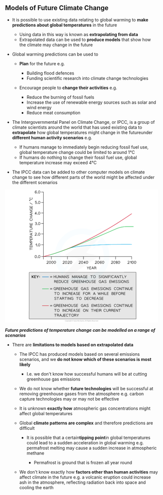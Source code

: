 ## Models of Future Climate Change

* It is possible to use existing data relating to global warming to **make predictions about global temperatures** in the future

  + Using data in this way is known as **extrapolating from data**
  + Extrapolated data can be used to **produce models** that show how the climate may change in the future
* Global warming predictions can be used to

  + **Plan** for the future e.g.

    - Building flood defences
    - Funding scientific research into climate change technologies
  + Encourage people to **change their activities** e.g.

    - Reduce the burning of fossil fuels
    - Increase the use of renewable energy sources such as solar and wind energy
    - Reduce meat consumption
* The Intergovernmental Panel on Climate Change, or IPCC, is a group of climate scientists around the world that has used existing data to **extrapolate** how global temperatures might change in the futureunder **different human activity scenarios** e.g.

  + If humans manage to immediately begin reducing fossil fuel use, global temperature change could be limited to around 1°C
  + If humans do nothing to change their fossil fuel use, global temperature increase may exceed 4°C
* The IPCC data can be added to other computer models on climate change to see how different parts of the world might be affected under the different scenarios

![modelling-future-climate-change](modelling-future-climate-change.png)

***Future predictions of temperature change can be modelled on a range of scenarios***

* There are **limitations to models based on extrapolated data**

  + The IPCC has produced models based on several emissions scenarios, and we **do not know which of these scenarios is most likely**

    - I.e. we don't know how successful humans will be at cutting greenhouse gas emissions
  + We do not know whether **future technologies** will be successful at removing greenhouse gases from the atmosphere e.g. carbon capture technologies may or may not be effective
  + It is unknown **exactly how** atmospheric gas concentrations might affect global temperatures
  + Global **climate patterns are complex** and therefore predictions are difficult

    - It is possible that a certain**tipping point**in global temperatures could lead to a sudden acceleration in global warming e.g. permafrost melting may cause a sudden increase in atmospheric methane

      * Permafrost is ground that is frozen all year round
  + We don't know exactly how **factors other than human activities** may affect climate in the future e.g. a volcanic eruption could increase ash in the atmosphere, reflecting radiation back into space and cooling the earth